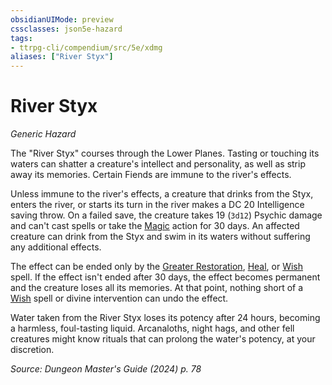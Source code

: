 ```yaml
---
obsidianUIMode: preview
cssclasses: json5e-hazard
tags:
- ttrpg-cli/compendium/src/5e/xdmg
aliases: ["River Styx"]
---
```

# River Styx
*Generic Hazard*  

The "River Styx" courses through the Lower Planes. Tasting or touching its waters can shatter a creature's intellect and personality, as well as strip away its memories. Certain Fiends are immune to the river's effects.

Unless immune to the river's effects, a creature that drinks from the Styx, enters the river, or starts its turn in the river makes a DC 20 Intelligence saving throw. On a failed save, the creature takes 19 (`3d12`) Psychic damage and can't cast spells or take the [Magic](2-Mechanics/CLI/rules/actions.md#Magic) action for 30 days. An affected creature can drink from the Styx and swim in its waters without suffering any additional effects.

The effect can be ended only by the [Greater Restoration](2-Mechanics/CLI/spells/greater-restoration-xphb.md), [Heal](2-Mechanics/CLI/spells/heal-xphb.md), or [Wish](2-Mechanics/CLI/spells/wish-xphb.md) spell. If the effect isn't ended after 30 days, the effect becomes permanent and the creature loses all its memories. At that point, nothing short of a [Wish](2-Mechanics/CLI/spells/wish-xphb.md) spell or divine intervention can undo the effect.

Water taken from the River Styx loses its potency after 24 hours, becoming a harmless, foul-tasting liquid. Arcanaloths, night hags, and other fell creatures might know rituals that can prolong the water's potency, at your discretion.

*Source: Dungeon Master's Guide (2024) p. 78*